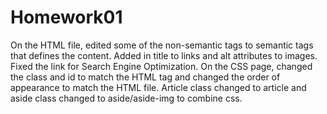 # Homework01
On the HTML file, edited some of the non-semantic tags to semantic tags that defines the content. 
Added in title to links and alt attributes to images. 
Fixed the link for Search Engine Optimization.
On the CSS page, changed the class and id to match the HTML tag and changed the order of appearance to match the HTML file. 
Article class changed to article and aside class changed to aside/aside-img to combine css.
